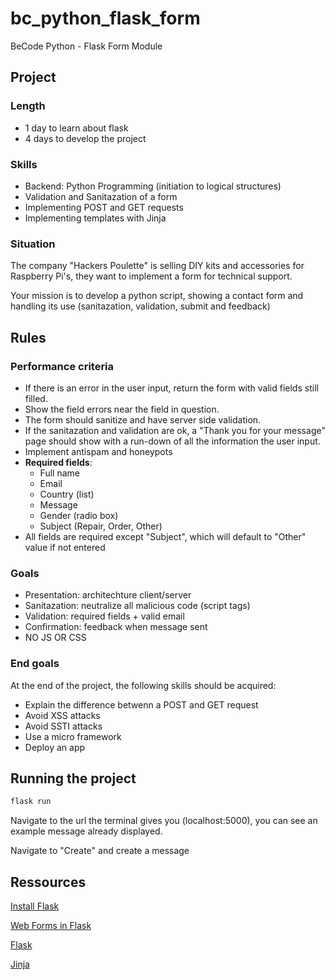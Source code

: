 # bc_python_flask_form
BeCode Python - Flask Form Module

## Project

### Length

- 1 day to learn about flask
- 4 days to develop the project

### Skills

- Backend: Python Programming (initiation to logical structures)
- Validation and Sanitazation of a form
- Implementing POST and GET requests
- Implementing templates with Jinja

### Situation

The company "Hackers Poulette" is selling DIY kits and accessories for Raspberry Pi's, they want to implement a form for technical support.

Your mission is to develop a python script, showing a contact form and handling its use (sanitazation, validation, submit and feedback)

## Rules

### Performance criteria

- If there is an error in the user input, return the form with valid fields still filled.
- Show the field errors near the field in question.
- The form should sanitize and have server side validation.
- If the sanitazation and validation are ok, a "Thank you for your message" page should show with a run-down of all the information the user input.
- Implement antispam and honeypots
- **Required fields**:
    - Full name
    - Email
    - Country (list)
    - Message
    - Gender (radio box)
    - Subject (Repair, Order, Other)
- All fields are required except "Subject", which will default to "Other" value if not entered


### Goals

- Presentation: architechture client/server
- Sanitazation: neutralize all malicious code (script tags)
- Validation: required fields + valid email
- Confirmation: feedback when message sent
- NO JS OR CSS


### End goals

At the end of the project, the following skills should be acquired:

- Explain the difference betwenn a POST and GET request
- Avoid XSS attacks
- Avoid SSTI attacks
- Use a micro framework
- Deploy an app


## Running the project

```sh
flask run
```

Navigate to the url the terminal gives you (localhost:5000), you can see an example message already displayed.

Navigate to "Create" and create a message

## Ressources

[Install Flask](https://flask.palletsprojects.com/en/2.3.x/installation/)

[Web Forms in Flask](https://www.digitalocean.com/community/tutorials/how-to-use-web-forms-in-a-flask-application)

[Flask](https://flask.palletsprojects.com/en/2.3.x/)

[Jinja](https://jinja.palletsprojects.com/en/3.1.x/)